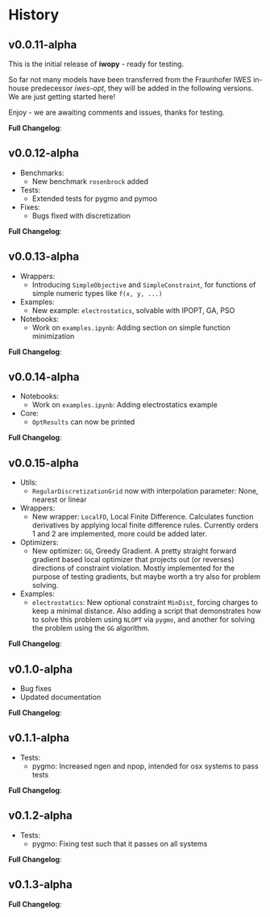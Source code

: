 # History

## v0.0.11-alpha

This is the initial release of **iwopy** - ready for testing.

So far not many models have been transferred from the Fraunhofer IWES in-house predecessor *iwes-opt*, they will be added in the following versions. We are just getting started here!

Enjoy - we are awaiting comments and issues, thanks for testing.

**Full Changelog**: [](https://github.com/FraunhoferIWES/iwopy/commits/v0.0.11)

## v0.0.12-alpha

- Benchmarks:
  - New benchmark `rosenbrock` added
- Tests:
  - Extended tests for pygmo and pymoo
- Fixes:
  - Bugs fixed with discretization

**Full Changelog**: [](https://github.com/FraunhoferIWES/iwopy/commits/v0.0.12)

## v0.0.13-alpha

- Wrappers:
  - Introducing `SimpleObjective` and `SimpleConstraint`, for functions of simple numeric types like `f(x, y, ...)`
- Examples:
  - New example: `electrostatics`, solvable with IPOPT, GA, PSO
- Notebooks:
  - Work on `examples.ipynb`: Adding section on simple function minimization

**Full Changelog**: [](https://github.com/FraunhoferIWES/iwopy/commits/v0.0.13)

## v0.0.14-alpha

- Notebooks:
  - Work on `examples.ipynb`: Adding electrostatics example
- Core:
  - `OptResults` can now be printed

**Full Changelog**: [](https://github.com/FraunhoferIWES/iwopy/commits/v0.0.14)

## v0.0.15-alpha

- Utils:
  - `RegularDiscretizationGrid` now with interpolation parameter: None, nearest or linear
- Wrappers:
  - New wrapper: `LocalFD`, Local Finite Difference. Calculates function derivatives by applying local finite difference rules. Currently orders 1 and 2 are implemented, more could be added later.
- Optimizers:
  - New optimizer: `GG`, Greedy Gradient. A pretty straight forward gradient based local optimizer that projects out (or reverses) directions of constraint violation. Mostly implemented for the purpose of testing gradients, but maybe worth a try also for problem solving.
- Examples:
  - `electrostatics`: New optional constraint `MinDist`, forcing charges to keep a minimal distance. Also adding a script that demonstrates how to solve this problem using `NLOPT` via `pygmo`, and another for solving the problem using the `GG` algorithm.

**Full Changelog**: [](https://github.com/FraunhoferIWES/iwopy/commits/v0.0.15)

## v0.1.0-alpha

- Bug fixes
- Updated documentation

**Full Changelog**: [](https://github.com/FraunhoferIWES/iwopy/commits/v0.1.0)

## v0.1.1-alpha

- Tests:
  - pygmo: Increased ngen and npop, intended for osx systems to pass tests

**Full Changelog**: [](https://github.com/FraunhoferIWES/iwopy/commits/v0.1.1)

## v0.1.2-alpha

- Tests:
  - pygmo: Fixing test such that it passes on all systems

**Full Changelog**: [](https://github.com/FraunhoferIWES/iwopy/commits/v0.1.2)

## v0.1.3-alpha


**Full Changelog**: [](https://github.com/FraunhoferIWES/iwopy/commits/v0.1.3)
